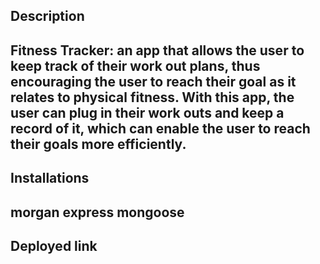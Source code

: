## Description
Fitness Tracker: an app that allows the user to keep track of their work out plans, thus encouraging the user to reach their goal as it relates to physical fitness. With this app, the user can plug in their work outs and keep a record of it, which can enable the user to reach their goals more efficiently.
--------
## Installations
morgan
express
mongoose
--------
## Deployed link

